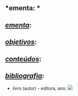 ## *ementa: *
## <ins>*ementa*</ins>:

## <ins>*objetivos*</ins>:

## <ins>*conteúdos*</ins>:

## <ins>*bibliografia*</ins>:
- *livro* (autor) - editora, ano;
![](https://geps.dev/progress/25?dangerColor=dfa9a1&warningColor=efd77b&successColor=98b6bb)
